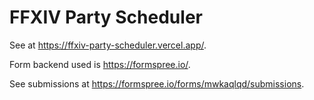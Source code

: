 # FFXIV Party Scheduler

See at https://ffxiv-party-scheduler.vercel.app/.

Form backend used is https://formspree.io/.

See submissions at https://formspree.io/forms/mwkaqlqd/submissions.
